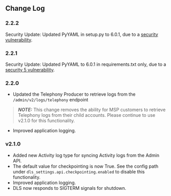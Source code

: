 ## Change Log

### 2.2.2
Security Update: Updated PyYAML in setup.py to 6.0.1, due to a [security
vulnerability](https://nvd.nist.gov/vuln/detail/CVE-2020-14343).

### 2.2.1

Security Update: Updated PyYAML to 6.0.1 in requirements.txt only, due to a [security
  5 vulnerability](https://nvd.nist.gov/vuln/detail/CVE-2020-14343).

### 2.2.0

- Updated the Telephony Producer to retrieve logs from the `/admin/v2/logs/telephony` endpoint
  
> **_NOTE:_**
> This change removes the ability for MSP customers to retrieve Telephony logs from their child accounts. Please continue to use v2.1.0 for this functionality.

- Improved application logging.

### v2.1.0

- Added new Activity log type for syncing Activity logs from the Admin API.
- The default value for checkpointing is now True. See the config path under `dls_settings.api.checkpointing.enabled` to disable this functionality.
- Improved application logging.
- DLS now responds to SIGTERM signals for shutdown.
